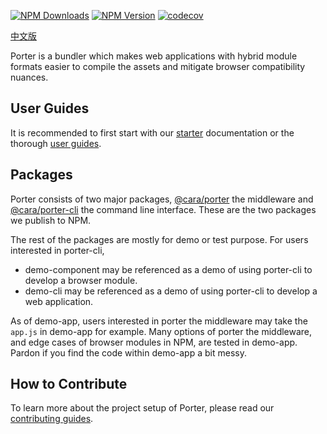 [![NPM Downloads](https://img.shields.io/npm/dm/@cara/porter.svg?style=flat)](https://www.npmjs.com/package/@cara/porter)
[![NPM Version](http://img.shields.io/npm/v/@cara/porter.svg?style=flat)](https://www.npmjs.com/package/@cara/porter)
[![codecov](https://codecov.io/gh/porterhq/porter/branch/master/graph/badge.svg?token=9CNWJ1N4T9)](https://codecov.io/gh/porterhq/porter)

[中文版](./Readme.zh-CN.md)

Porter is a bundler which makes web applications with hybrid module formats easier to compile the assets and mitigate browser compatibility nuances.

## User Guides

It is recommended to first start with our [starter](https://porterhq.github.io/porter/starter) documentation or the thorough [user guides](https://porterhq.github.io/porter/basics).


## Packages

Porter consists of two major packages, [@cara/porter](https://github.com/porterhq/porter/tree/master/packages/porter) the middleware and [@cara/porter-cli](https://github.com/porterhq/porter/tree/master/packages/porter-cli) the command line interface. These are the two packages we publish to NPM.

The rest of the packages are mostly for demo or test purpose. For users interested in porter-cli,

- demo-component may be referenced as a demo of using porter-cli to develop a browser module.
- demo-cli may be referenced as a demo of using porter-cli to develop a web application.

As of demo-app, users interested in porter the middleware may take the `app.js` in demo-app for example. Many options of porter the middleware, and edge cases of browser modules in NPM, are tested in demo-app. Pardon if you find the code within demo-app a bit messy.

## How to Contribute

To learn more about the project setup of Porter, please read our [contributing guides](https://porterhq.github.io/porter/contributing/guides).
